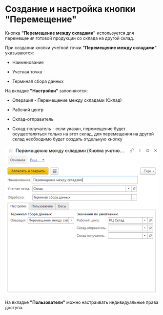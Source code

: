 # Создание и настройка кнопки "Перемещение" 

Кнопка **"Перемещение между складами"** используется для перемещения готовой продукции со склада на другой склад.
 
При создании кнопки учетной точки **"Перемещение между складами"** указываются:

- Наименование

- Учетная точка

- Терминал сбора данных
 
На вкладке **"Настройки"** заполняются:

- Операция - Перемещение между складами (Склад)

- Рабочий центр

- Склад-отправитель

- Склад-получатель - если указан, перемещение будет осуществляться только на этот склад, для перемещения на другой склад необходимо будет создать отдельную кнопку

![1](NastroikaKnopkiPeremeshenie.assets/1.png)

На вкладке **"Пользователи"** можно настраивать индивидуальные права доступа.
